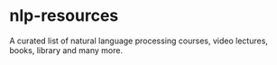 # nlp-resources
A curated list of natural language processing courses, video lectures, books, library and many more.
